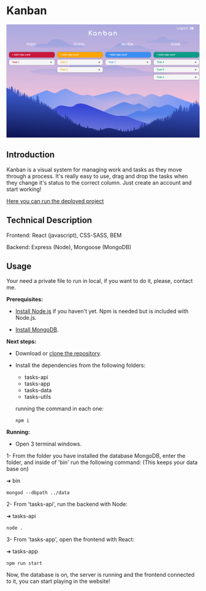# Kanban

![Main](./tasks-doc/img/kanban2.png)

## Introduction

Kanban is a visual system for managing work and tasks as they move through a process.
It's really easy to use, drag and drop the tasks when they change it's status to the correct column.
Just create an account and start working!

[Here you can run the deployed project](https://diana-moreno.github.io/kanban)

## Technical Description

Frontend: React (javascript), CSS-SASS, BEM

Backend: Express (Node), Mongoose (MongoDB)

## Usage

Your need a private file to run in local, if you want to do it, please, contact me.

**Prerequisites:**

- [Install Node.js](https://nodejs.org/es/) if you haven't yet. Npm is needed but is included with Node.js.

- [Install MongoDB](https://docs.mongodb.com/manual/installation/#tutorial-installation).

**Next steps:**

- Download or [clone the repository](https://github.com/diana-moreno/kanban.git).

- Install the dependencies from the following folders:
  - tasks-api
  - tasks-app
  - tasks-data
  - tasks-utils

  running the command in each one:
  ```shell
  npm i
  ```

**Running:**

- Open 3 terminal windows.

1- From the folder you have installed the database MongoDB, enter the folder, and inside of 'bin' run the following command: (This keeps your data base on)

➜  bin
  ```shell
  mongod --dbpath ../data
  ```

2- From 'tasks-api', run the backend with Node:

➜  tasks-api
  ```shell
  node .
  ```

3- From 'tasks-app', open the frontend with React:

➜  tasks-app
  ```shell
  npm run start
  ```

Now, the database is on, the server is running and the frontend connected to it, you can start playing in the website!
